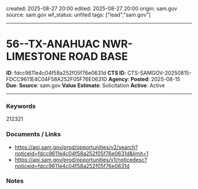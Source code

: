 created: 2025-08-27 20:00
edited: 2025-08-27 20:00
origin: sam.gov
source: sam.gov
wf_status: unfiled
tags: ["lead","sam.gov"]

---

# 56--TX-ANAHUAC NWR-LIMESTONE ROAD BASE

**ID**: fdcc9611e4c04f58a252f05f76e0631d
**CTS ID**: CTS-SAMGOV-20250815-FDCC9611E4C04F58A252F05F76E0631D
**Agency**: 
**Posted**: 2025-08-15
**Due**: 
**Source**: sam.gov
**Value Estimate**: Solicitation
**Active**: Active

---

### Keywords
212321

### Documents / Links
- <https://api.sam.gov/prod/opportunities/v2/search?noticeid=fdcc9611e4c04f58a252f05f76e0631d&limit=1>
- <https://api.sam.gov/prod/opportunities/v1/noticedesc?noticeid=fdcc9611e4c04f58a252f05f76e0631d>

### Notes


